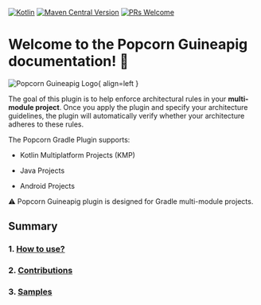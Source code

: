 [![Kotlin](https://img.shields.io/badge/kotlin-1.9.10-blue.svg?logo=kotlin)](http://kotlinlang.org)
[![Maven Central Version](https://img.shields.io/maven-central/v/io.github.codandotv/popcornguineapig)](https://central.sonatype.com/artifact/io.github.codandotv/popcornguineapig)
[![PRs Welcome](https://img.shields.io/badge/PRs-welcome-brightgreen.svg)](https://github.com/CodandoTV/popcorn-guineapig/issues)

# Welcome to the Popcorn Guineapig documentation! 👋

![Popcorn Guineapig Logo](./assets/img/popcorngp-logo.webp){ align=left }

The goal of this plugin is to help enforce architectural rules in your **multi-module project**. Once you apply the plugin and specify your architecture guidelines, the plugin will automatically verify whether your architecture adheres to these rules.

The Popcorn Gradle Plugin supports:

- Kotlin Multiplatform Projects (KMP)

- Java Projects

- Android Projects

⚠️ Popcorn Guineapig plugin is designed for Gradle multi-module projects.

## Summary

### 1. [How to use?](./1-how-to-use.md)

### 2. [Contributions](./2-contributions.md)

### 3. [Samples](./3-samples.md)
